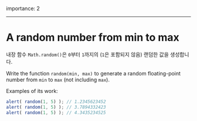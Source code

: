 importance: 2

---

# A random number from min to max

내장 함수 `Math.random()`은 `0`부터 `1`까지의 (`1`은 포함되지 않음) 랜덤한 값을 생성합니다.

Write the function `random(min, max)` to generate a random floating-point number from `min` to `max` (not including `max`).

Examples of its work:

```js
alert( random(1, 5) ); // 1.2345623452
alert( random(1, 5) ); // 3.7894332423
alert( random(1, 5) ); // 4.3435234525
```
